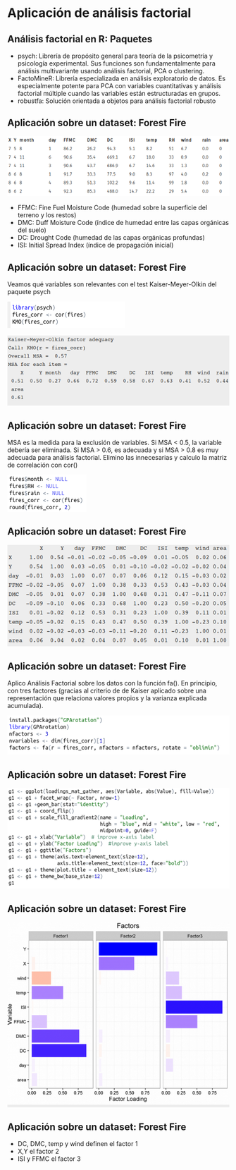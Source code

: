 # Aplicación de análisis factorial

## Análisis factorial en R: Paquetes

- psych: Librería de propósito general para teoría de la psicometría y psicología experimental. Sus funciones son fundamentalmente para análisis multivariante usando análisis factorial, PCA o clustering.
- FactoMineR: Librería especializada en análisis exploratorio de datos. Es especialmente potente para PCA con variables cuantitativas y análisis factorial múltiple cuando las variables están estructuradas en grupos.
- robustfa: Solución orientada a objetos para análisis factorial robusto

## Aplicación sobre un dataset: Forest Fire

![Tabla resumen del dataset](./presentacion/imgs/tabla.png)

- FFMC: Fine Fuel Moisture Code (humedad sobre la superficie del terreno y los restos)
- DMC: Duff Moisture Code (índice de humedad entre las capas orgánicas del suelo)
- DC: Drought Code (humedad de las capas orgánicas profundas)
- ISI: Initial Spread Index  (índice de propagación inicial)

## Aplicación sobre un dataset: Forest Fire


Veamos qué variables son relevantes con el test Kaiser-Meyer-Olkin del paquete psych

![KMO](./presentacion/imgs/kmo.png)

![Resultados KMO](./presentacion/imgs/kmo-r.png)

## Aplicación sobre un dataset: Forest Fire

MSA es la medida para la exclusión de variables. Si MSA < 0.5, la variable debería ser eliminada. Si MSA > 0.6, es adecuada y si MSA > 0.8 es muy adecuada para análisis factorial. Elimino las innecesarias y calculo la matriz de correlación con cor()

![Eliminación y correlación](./presentacion/imgs/cor.png)

## Aplicación sobre un dataset: Forest Fire 

![Matriz de correlación](./presentacion/imgs/cor-sal.png)

## Aplicación sobre un dataset: Forest Fire 

Aplico Análisis Factorial sobre los datos con la función fa(). En principio, con tres factores (gracias al criterio de de Kaiser aplicado sobre una representación que relaciona valores propios y la varianza explicada acumulada).

![Análisis Factorial con 3 factores](./presentacion/imgs/fa1.png)

## Aplicación sobre un dataset: Forest Fire 

![Código para la especificación de variables](./presentacion/imgs/g1.png)

## Aplicación sobre un dataset: Forest Fire 

![Carga de los factores](./presentacion/imgs/loading.png)

## Aplicación sobre un dataset: Forest Fire

- DC, DMC, temp y wind definen el factor 1
- X,Y el factor 2
- ISI y FFMC el factor 3
